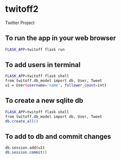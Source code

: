 # twitoff2
Twitter Project

## To run the app in your web browser
```sh
FLASK_APP=twitoff flask run
```

## To add users in terminal
```sh
FLASK_APP=twitoff flask shell
from twitoff.db_model import db, User, Tweet
u1 = User(username='name', follower_count=int)
```

## To create a new sqlite db
```sh
FLASK_APP=twitoff flask shell
from twitoff.db_model import db, User, Tweet
db.create_all()
```


## To add to db and commit changes
```sh
db.session.add(u1)
db.session.commit()
```